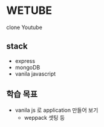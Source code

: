 # WETUBE

clone Youtube

## stack

- express
- mongoDB
- vanila javascript

## 학습 목표

- vanila js 로 application 만들어 보기
  - weppack 셋팅 등
